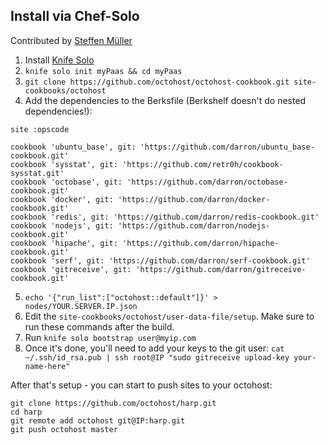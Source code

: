 ## Install via Chef-Solo

Contributed by [Steffen Müller](https://github.com/steffenmllr)

1. Install [Knife Solo](http://matschaffer.github.io/knife-solo/)
2. `knife solo init myPaas && cd myPaas`
3. `git clone https://github.com/octohost/octohost-cookbook.git site-cookbooks/octohost`
4. Add the dependencies to the Berksfile (Berkshelf doesn't do nested dependencies!):

```
site :opscode

cookbook 'ubuntu_base', git: 'https://github.com/darron/ubuntu_base-cookbook.git'
cookbook 'sysstat', git: 'https://github.com/retr0h/cookbook-sysstat.git'
cookbook 'octobase', git: 'https://github.com/darron/octobase-cookbook.git'
cookbook 'docker', git: 'https://github.com/darron/docker-cookbook.git'
cookbook 'redis', git: 'https://github.com/darron/redis-cookbook.git'
cookbook 'nodejs', git: 'https://github.com/darron/nodejs-cookbook.git'
cookbook 'hipache', git: 'https://github.com/darron/hipache-cookbook.git'
cookbook 'serf', git: 'https://github.com/darron/serf-cookbook.git'
cookbook 'gitreceive', git: 'https://github.com/darron/gitreceive-cookbook.git'
```

5. `echo '{"run_list":["octohost::default"]}' > nodes/YOUR.SERVER.IP.json`
6. Edit the `site-cookbooks/octohost/user-data-file/setup`. Make sure to run these commands after the build.
7. Run `knife solo bootstrap user@myip.com`
8. Once it's done, you'll need to add your keys to the git user: `cat ~/.ssh/id_rsa.pub | ssh root@IP "sudo gitreceive upload-key your-name-here"`

After that's setup - you can start to push sites to your octohost:

```
git clone https://github.com/octohost/harp.git
cd harp
git remote add octohost git@IP:harp.git
git push octohost master
```
